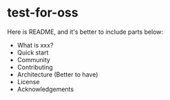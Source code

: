 # test-for-oss
Here is README, and it's better to include parts below:
- What is xxx?
- Quick start
- Community
- Contributing
- Architecture (Better to have)
- License
- Acknowledgements
